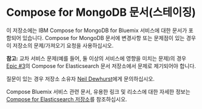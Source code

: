 # Compose for MongoDB 문서(스테이징)

이 저장소에는 IBM Compose for MongoDB for Bluemix 서비스에 대한 문서가 포함되어 있습니다. Compose for MongoDB 문서에 변경사항 또는 문제점이 있는 경우 이 저장소의 문제/가져오기 요청을 사용하십시오.

**참고:** 교차 서비스 문제(예를 들어, 둘 이상의 서비스에 영향을 미치는 문제)의 경우 [Epic #3](https://github.ibm.com/Bluemix-Docs/ComposeForElasticsearch/issues/3)의 Compose for Elasticsearch 문서 저장소에서 문제로 제기되어야 합니다.

질문이 있는 경우 저장소 소유자 [Neil Dewhurst](https://github.ibm.com/NDewhurs)에게 문의하십시오.

Compose Bluemix 서비스 관련 문서, 유용한 링크 및 리소스에 대한 자세한 정보는 [Compose for Elasticsearch 저장소](https://github.ibm.com/Bluemix-Docs/ComposeForElasticsearch)를 참조하십시오.
